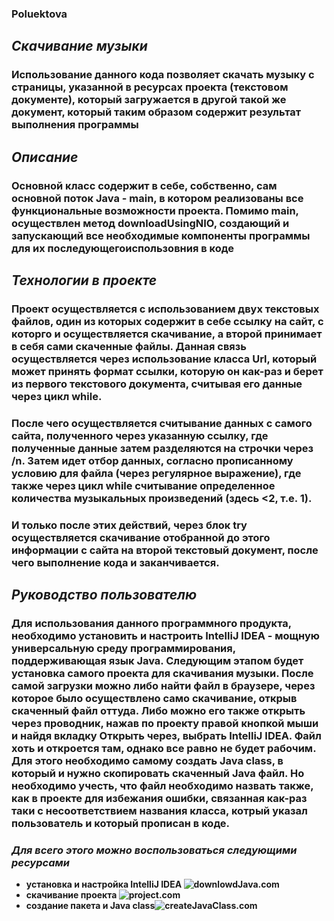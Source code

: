 ### Poluektova 

## *Скачивание музыки*
### **Использование данного кода позволяет скачать музыку с страницы, указанной в ресурсах проекта (текстовом документе), который загружается в другой такой же документ, который таким образом содержит результат выполнения программы**
## *Описание*
### **Основной класс содержит в себе, собственно, сам основной поток Java - main, в котором реализованы все функциональные возможности проекта. Помимо main, осуществлен метод downloadUsingNIO, создающий и запускающий все необходимые компоненты программы для их последующегоиспользовния в коде**
## *Технологии в проекте*
### **Проект осуществляется с использованием двух текстовых файлов, один из которых содержит в себе ссылку на сайт, с которго и осуществляется скачивание, а второй принимает в себя сами скаченные файлы. Данная связь осуществляется через использование класса Url, который может принять формат ссылки, которую он как-раз и берет из первого текстового документа, считывая его данные через цикл while.**
### **После чего осуществляется считывание данных с самого сайта, полученного через указанную ссылку, где полученные данные затем разделяются на строчки через /n. Затем идет отбор данных, согласно прописанному условию для файла (через регулярное выражение), где также через цикл while считывание определенное количества музыкальных произведений (здесь <2, т.е. 1).** 
### **И только после этих действий, через блок try осуществляется скачивание отобранной до этого информации с сайта на второй текстовый документ, после чего выполнение кода и заканчивается.** 
## *Руководство пользователю*
### **Для использования данного программного продукта, необходимо установить и настроить IntelliJ IDEA - мощную универсальную среду программирования, поддерживающая язык Java. Следующим этапом будет установка самого проекта для скачивания музыки. После самой загрузки можно либо найти файл в браузере, через которое было осуществлено само скачивание, открыв скаченный файл оттуда. Либо можно его также открыть через проводник, нажав по проекту правой кнопкой мыши и найдя вкладку Открыть через, выбрать IntelliJ IDEA. Файл хоть и откроется там, однако все равно не будет рабочим. Для этого необходимо самому создать Java class, в который и нужно скопировать скаченный Java файл. Но необходимо учесть, что файл необходимо назвать также, как в проекте для избежания ошибки, связанная как-раз таки с несоответствием названия класса, котрый указал пользователь и который прописан в коде.**
### *Для всего этого можно воспользоваться следующими ресурсами*
- **установка и настройка IntelliJ IDEA ![downlowdJava.com](https://gb.ru/posts/intellij_idea_setup)**
- **скачивание проекта ![project.com](https://disk.yandex.ru/d/sp3kWbEulUGD3w)**
- **создание  пакета и Java class![createJavaClass.com](https://javarush.ru/groups/posts/693-sozdanie-i-zapusk-pervogo-java-prilozhenija-chastjh-1)**
